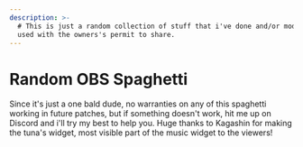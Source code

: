 ```yaml
---
description: >-
  # This is just a random collection of stuff that i've done and/or modified or
  used with the owners's permit to share.
---
```


# Random OBS Spaghetti

Since it's just a one bald dude, no warranties on any of this spaghetti working in future patches, but if something doesn't work, hit me up on Discord and i'll try my best to help you. Huge thanks to Kagashin for making the tuna's widget, most visible part of the music widget to the viewers!
